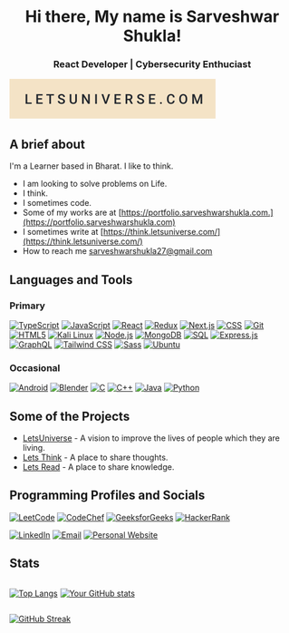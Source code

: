 <center>

# Hi there, My name is Sarveshwar Shukla! 
### React Developer | Cybersecurity Enthuciast

</center>

[![hello world](./letsuniverse.svg)](https://letsuniverse.com)

## A brief about

I'm a Learner based in Bharat. I like to think.

- I am looking to solve problems on Life. 
- I think.
- I sometimes code.
- Some of my works are at [https://portfolio.sarveshwarshukla.com.](https://portfolio.sarveshwarshukla.com)
- I sometimes write at [https://think.letsuniverse.com/](https://think.letsuniverse.com/)
- How to reach me sarveshwarshukla27@gmail.com


## Languages and Tools
### Primary 
[![TypeScript](https://img.shields.io/badge/TypeScript-3178C6?style=for-the-badge&logo=typescript&logoColor=white)](https://www.typescriptlang.org/)
[![JavaScript](https://img.shields.io/badge/JavaScript-000000?style=for-the-badge&logo=javascript&logoColor=F7DF1E)](https://developer.mozilla.org/en-US/docs/Web/JavaScript)
[![React](https://img.shields.io/badge/React-61DAFB?style=for-the-badge&logo=react&logoColor=black)](https://reactjs.org/)
[![Redux](https://img.shields.io/badge/Redux-764ABC?style=for-the-badge&logo=redux&logoColor=white)](https://redux.js.org/)
[![Next.js](https://img.shields.io/badge/Next.js-000000?style=for-the-badge&logo=next.js&logoColor=white)](https://nextjs.org/)
[![CSS](https://img.shields.io/badge/CSS-1572B6?style=for-the-badge&logo=css3&logoColor=white)](https://developer.mozilla.org/en-US/docs/Web/CSS)
[![Git](https://img.shields.io/badge/Git-F05032?style=for-the-badge&logo=git&logoColor=white)](https://git-scm.com/)
[![HTML5](https://img.shields.io/badge/HTML5-E34F26?style=for-the-badge&logo=html5&logoColor=white)](https://developer.mozilla.org/en-US/docs/Web/Guide/HTML/HTML5)
[![Kali Linux](https://img.shields.io/badge/Kali_Linux-557C94?style=for-the-badge&logo=kali-linux&logoColor=white)](https://www.kali.org/)
[![Node.js](https://img.shields.io/badge/Node.js-43853D?style=for-the-badge&logo=node.js&logoColor=white)](https://nodejs.org/)
[![MongoDB](https://img.shields.io/badge/MongoDB-47A248?style=for-the-badge&logo=mongodb&logoColor=white)](https://www.mongodb.com/)
[![SQL](https://img.shields.io/badge/SQL-4479A1?style=for-the-badge&logo=amazon-dynamodb&logoColor=white)](https://en.wikipedia.org/wiki/SQL)
[![Express.js](https://img.shields.io/badge/Express.js-000000?style=for-the-badge&logo=express&logoColor=white)](https://expressjs.com/)
[![GraphQL](https://img.shields.io/badge/GraphQL-E10098?style=for-the-badge&logo=graphql&logoColor=white)](https://graphql.org/)
[![Tailwind CSS](https://img.shields.io/badge/Tailwind_CSS-38B2AC?style=for-the-badge&logo=tailwind-css&logoColor=white)](https://tailwindcss.com/)
[![Sass](https://img.shields.io/badge/Sass-CC6699?style=for-the-badge&logo=sass&logoColor=white)](https://sass-lang.com/)
[![Ubuntu](https://img.shields.io/badge/Ubuntu-E95420?style=for-the-badge&logo=ubuntu&logoColor=white)](https://ubuntu.com/)
<!-- [![LetsUniverse](https://img.shields.io/badge/LetsUniverse-%23000000.svg?style=for-the-badge&logo=sanity&logoColor=white)](https://www.letsuniverse.com/) -->


### Occasional
[![Android](https://img.shields.io/badge/Android-3DDC84?style=for-the-badge&logo=android&logoColor=white)](https://developer.android.com)
[![Blender](https://img.shields.io/badge/Blender-F5792A?style=for-the-badge&logo=blender&logoColor=white)](https://www.blender.org/)
[![C](https://img.shields.io/badge/C-00599C?style=for-the-badge&logo=c&logoColor=white)](https://en.wikipedia.org/wiki/C_(programming_language))
[![C++](https://img.shields.io/badge/C++-00599C?style=for-the-badge&logo=c%2B%2B&logoColor=white)](https://isocpp.org/) 
[![Java](https://img.shields.io/badge/Java-ED8B00?style=for-the-badge&logo=java&logoColor=white)](https://www.java.com/)
[![Python](https://img.shields.io/badge/Python-3776AB?style=for-the-badge&logo=python&logoColor=white)](https://www.python.org/)





## Some of the Projects

- [LetsUniverse](https://www.letsuniverse.com/) - A vision to improve the lives of people which they are living.
- [Lets Think](https://think.letsuniverse.com/) - A place to share thoughts.
- [Lets Read](https://read.letsuniverse.com/) - A place to share knowledge.

## Programming Profiles and Socials

[![LeetCode](https://img.shields.io/badge/LeetCode-%23000000.svg?style=for-the-badge&logo=LeetCode&logoColor=F89F1B)](https://leetcode.com/SarveshwarShukla/)
[![CodeChef](https://img.shields.io/badge/CodeChef-%23402819.svg?style=for-the-badge&logo=CodeChef&logoColor=white)](https://www.codechef.com/users/sarveshwar_s)
[![GeeksforGeeks](https://img.shields.io/badge/GeeksforGeeks-%232F8D46.svg?style=for-the-badge&logo=GeeksforGeeks&logoColor=white)](https://auth.geeksforgeeks.org/user/sarveshwarshukla27/)
[![HackerRank](https://img.shields.io/badge/HackerRank-%2332C766.svg?style=for-the-badge&logo=HackerRank&logoColor=white)](https://www.hackerrank.com/SarveshwarShukla)

[![LinkedIn](https://img.shields.io/badge/LinkedIn-%230077B5.svg?style=for-the-badge&logo=linkedin&logoColor=white)](https://www.linkedin.com/in/sarveshwar-shukla/)
[![Email](https://img.shields.io/badge/Email-%23040F0F.svg?style=for-the-badge&logo=Gmail&logoColor=white)](mailto:sarveshwarshukla27@gmail.com)
[![Personal Website](https://img.shields.io/badge/website-%23ED8B00.svg?style=for-the-badge&logo=Internet%20Explorer&logoColor=white)](https://www.sarveshwarshukla.com/)



## Stats

<div style="display: flex; align-items: flex-start; gap: 0.3rem; flex-wrap: wrap;">
<!-- <div> -->

[![Top Langs](https://github-readme-stats.vercel.app/api/top-langs/?username=SarveshwarShukla&theme=blue-green&show_icons=true&locale=en&layout=compact)](https://github-readme-stats.vercel.app/api/top-langs/?username=SarveshwarShukla&theme=blue-green&show_icons=true&locale=en&layout=compact)

[![Your GitHub stats](https://github-readme-stats.vercel.app/api?username=SarveshwarShukla&theme=blue-green)](https://github-readme-stats.vercel.app/api?username=SarveshwarShukla&theme=blue-green)
</div>

[![GitHub Streak](https://github-readme-streak-stats.herokuapp.com/?user=SarveshwarShukla&theme=blue-green)](https://git.io/streak-stats)
  
